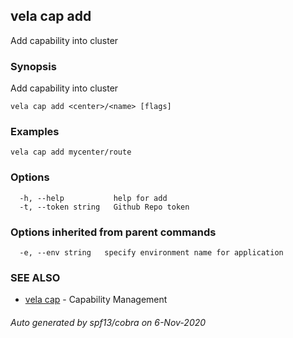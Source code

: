 ## vela cap add

Add capability into cluster

### Synopsis

Add capability into cluster

```
vela cap add <center>/<name> [flags]
```

### Examples

```
vela cap add mycenter/route
```

### Options

```
  -h, --help           help for add
  -t, --token string   Github Repo token
```

### Options inherited from parent commands

```
  -e, --env string   specify environment name for application
```

### SEE ALSO

* [vela cap](vela_cap.md)	 - Capability Management

###### Auto generated by spf13/cobra on 6-Nov-2020
